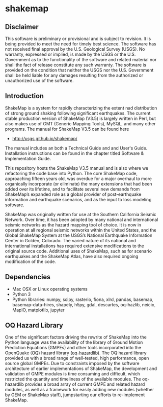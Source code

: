 shakemap
========

## Disclaimer
This software is preliminary or provisional and is subject to revision. It is
being provided to meet the need for timely best science. The software has not
received final approval by the U.S. Geological Survey (USGS). No warranty,
expressed or implied, is made by the USGS or the U.S. Government as to the
functionality of the software and related material nor shall the fact of release
constitute any such warranty. The software is provided on the condition that
neither the USGS nor the U.S. Government shall be held liable for any damages
resulting from the authorized or unauthorized use of the software. 

## Introduction

ShakeMap is a system for rapidly characterizing the extent nad distribution of
strong ground shaking following significant earthquakes. The current stable
production version of ShakeMap (V3.5) is largely written in Perl, but also
makes use of GMT (Generic Mapping Tools), MySQL, and many other programs.
The manual for ShakeMap V3.5 can be found here

- http://usgs.github.io/shakemap/

The manual includes an both a Technical Guide and and User's Guide. Installation
instructions can be found in the chapter titled Software & Implementation Guide. 

This repository hosts the ShakeMap V3.5 manual and is
also where we refactoring the code base into Python. The core ShakeMap code,
approaching fifteen years old, was overdue for a major overhaul to more
organically incorporate (or eliminate) the many extensions that had been added
over its lifetime, and to facilitate several new demands from ShakeMap’s
expanded role as a global provider of post-earthquake information and earthquake
scenarios, and as the input to loss modeling software.

ShakeMap was originally written for use at the Southern California Seismic
Network. Over time, it has been adopted by many national and international
seismic networks as the hazard mapping tool of choice. It is now in operation
at all regional seismic networks within the United States, and the Global
ShakeMap System at the USGS’s National Earthquake Information Center in Golden,
Colorado. The varied nature of its national and international installations has
required extensive modifications to the original source code. Additional uses of
ShakeMap, such as for scenario earthquakes and the ShakeMap Atlas, have also
required ongoing modification of the code. 

## Dependencies

- Mac OSX or Linux operating systems
- Python 3
- Python libraries: numpy, scipy, rasterio, fiona, xlrd, pandas, basemap,
  basemap-data-hires, shapely, h5py, gdal, descartes, oq-hazlib, neicio,
  MapIO, matplotlib, jupyter

## OQ Hazard Library

One of the significant factors driving the rewrite of ShakeMap into the Python
language was the availability of the library of Ground Motion Prediction
Equations (GMPEs) and other tools incorporated into the OpenQuake
([OQ](www.globalquakemodel.org/openquake/about/))
hazard library ([oq-hazardlib](github.com/gem/oq-hazardlib)).
The OQ hazard library provided us with a broad range of
well-tested, high performance, open source global GMPEs. Due to constraints
imposed by the software architecture of earlier implementations of ShakeMap, the
development and validation of GMPE modules is time consuming and difficult, which
restricted the quantity and timeliness of the available modules. The oq-hazardlib
provides a broad array of current GMPE and related hazard modules, as well as a
framework for easily adding new modules (whether by GEM or ShakeMap staff),
jumpstarting our efforts to re-implement ShakeMap.


